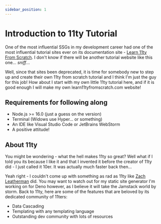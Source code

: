 ```yaml
---
sidebar_position: 1
---
```

# Introduction to 11ty Tutorial

One of the most influential SSGs in my development career had one of the most influential tutorial sites ever on its documentation site - [Learn 11ty From Scratch](https://learneleventyfromscratch.com). I don't know if there will be another tutorial website like this one... *sniff*...

Well, since that sites been deprecated, it is time for somebody new to step up and create their own 11ty from scratch tutorial and I think I'm just the guy for this job! How about I start with my own little 11ty tutorial here, and if it is good enough I will make my own learn11tyfromscratch.com website!

## Requirements for following along

- Node.js >= 16.0 (just a guess on the version)
- Terminal (Widows use Hyper... or something)
- An IDE like Visual Studio Code or JetBrains WebStorm
- A positive attitude!

## About 11ty

You might be wondering - what the hell makes 11ty so great? Well what if I told you its because I like it and that I invented it before the creator of 11ty did - I just called it 10er. It was actually much faster back then...

Yeah right - I couldn't come up with something as rad as 11ty like [Zach Leatherman](https://zachleatherman.com) did. You may want to watch out for my static site generator I'm working on for Deno however, as I believe it will take the Jamstack world by storm. Back to 11ty, here are some of the features that are beloved by its dedicated community of 11ters:

- Data Cascading
- Templating with any templating language
- Outstanding dev community with lots of resources
